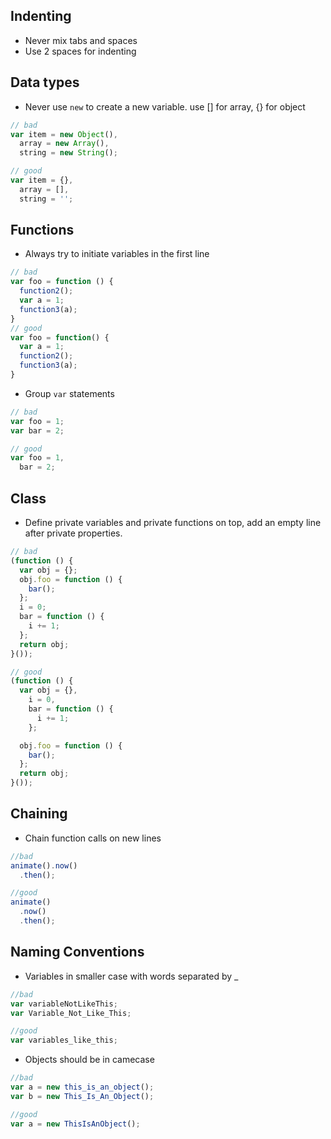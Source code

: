 ## Indenting
* Never mix tabs and spaces
* Use 2 spaces for indenting

## Data types
* Never use `new` to create a new variable. use [] for array, {} for object

```javascript
// bad
var item = new Object(),
  array = new Array(),
  string = new String();

// good
var item = {},
  array = [],
  string = '';
```

## Functions
* Always try to initiate variables in the first line

```javascript
// bad
var foo = function () {
  function2();
  var a = 1;
  function3(a);
}
// good
var foo = function() {
  var a = 1;
  function2();
  function3(a);
}
```

* Group `var` statements

```javascript
// bad
var foo = 1;
var bar = 2;

// good
var foo = 1,
  bar = 2;
```

## Class
* Define private variables and private functions on top, add an empty line after private properties.

```javascript
// bad
(function () {
  var obj = {};
  obj.foo = function () {
    bar();
  };
  i = 0;
  bar = function () {
    i += 1;
  };
  return obj;
}());

// good
(function () {
  var obj = {},
    i = 0,
    bar = function () {
      i += 1;
    };

  obj.foo = function () {
    bar();
  };
  return obj;
}());
```

## Chaining
* Chain function calls on new lines

```javascript
//bad
animate().now()
  .then();

//good
animate()
  .now()
  .then();
```
## Naming Conventions
* Variables in smaller case with words separated by _

```javascript
//bad
var variableNotLikeThis;
var Variable_Not_Like_This;

//good
var variables_like_this;
```

* Objects should be in camecase
```javascript
//bad
var a = new this_is_an_object();
var b = new This_Is_An_Object();

//good
var a = new ThisIsAnObject();
```
